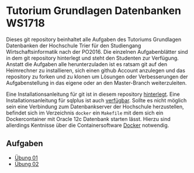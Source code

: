 # Tutorium Grundlagen Datenbanken WS1718
Dieses git repository beinhaltet alle Aufgaben des Tutoriums Grundlagen Datenbanken der Hochschule Trier für den Studiengang Wirtschaftsinformatik nach der PO2016.
Die einzelnen Aufgabenblätter sind in dem git repository hinterlegt und steht den Studenten zur Verfügung. Anstatt die Aufgaben alle herunterzuladen ist es ratsam git auf den Heimrechner zu installieren, sich einen github Account anzulegen und das repository zu forken und zu klonen um Lösungen oder Verbesserungen der Aufgabenstellung in das eigene oder an den Master-Branch weiterzuleiten.

Eine Installationsanleitung für git ist in diesem repository [hinterlegt](https://github.com/fh-trier/git_installation/). Eine Installationsanleitung für sqlplus ist auch [verfügbar](https://github.com/fh-trier/sqlplus_installation/). Sollte es nicht möglich sein eine Verbindung zum Datenbankserver der Hochschule herzustellen, befindet sich im Verzeichnis `docker` ein `Makefile` mit dem sich ein Dockercontainer mit Oracle 12c Datenbank starten lässt. Hierzu sind allerdings Kentnisse über die Containersoftware [Docker](https://www.docker.com/) notwendig.

## Aufgaben
* [Übung 01](./uebung_01.md)
* [Übung 02](./uebung_02.md)
